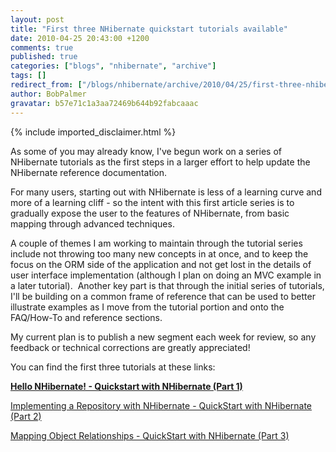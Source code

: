 ```yaml
---
layout: post
title: "First three NHibernate quickstart tutorials available"
date: 2010-04-25 20:43:00 +1200
comments: true
published: true
categories: ["blogs", "nhibernate", "archive"]
tags: []
redirect_from: ["/blogs/nhibernate/archive/2010/04/25/first-three-nhibernate-quickstart-tutorials-available.aspx"]
author: BobPalmer
gravatar: b57e71c1a3aa72469b644b92fabcaaac
---
```

{% include imported_disclaimer.html %}
<p>As some of you may already know, I've begun work on a series of NHibernate tutorials as the first steps in a larger effort to help update the NHibernate reference documentation.</p>
<p>For many users, starting out with NHibernate is less of a learning curve and more of a learning cliff - so the intent with this first article series is to gradually expose the user to the features of NHibernate, from basic mapping through advanced techniques.</p>
<p>A couple of themes I am working to maintain through the tutorial series include not throwing too many new concepts in at once, and to keep the focus on the ORM side of the application and not get lost in the details of user interface implementation (although I plan on doing an MVC example in a later tutorial).&nbsp; Another key part is that through the initial series of tutorials, I'll be building on a common frame of reference that can be used to better illustrate examples as&nbsp;I move from the tutorial portion and onto the FAQ/How-To and reference sections.</p>
<p>My current plan is to publish a new segment each week for review, so any feedback or technical corrections are greatly appreciated!</p>
<p>You can find the first three tutorials at these links:</p>
<p><strong><a href="http://docs.google.com/Doc?docid=0AUP-rKyyUMKhZGczejdxeHZfOGMydHNqdGc0&amp;hl=en" title="Hello NHibernate! - Quickstart with NHibernate (Part 1)">Hello NHibernate! - Quickstart with NHibernate (Part 1)</a></strong></p>
<p><a href="http://docs.google.com/Doc?docid=0AUP-rKyyUMKhZGczejdxeHZfMTVjMnBqYjVnNw&amp;hl=en" title="Implementing a Repository with NHibernate - QuickStart with NHibernate (Part 2)">Implementing a Repository with NHibernate - QuickStart with NHibernate (Part 2)</a></p>
<p><a href="http://docs.google.com/Doc?docid=0AUP-rKyyUMKhZGczejdxeHZfMjJmM3c3M3Bnbg&amp;hl=en" title="Mapping Object Relationships - QuickStart with NHibernate (Part 3)">Mapping Object Relationships - QuickStart with NHibernate (Part 3)</a></p>
<p><strong><span style="font-family: Calibri; font-size: small;"></span></strong>&nbsp;</p>
